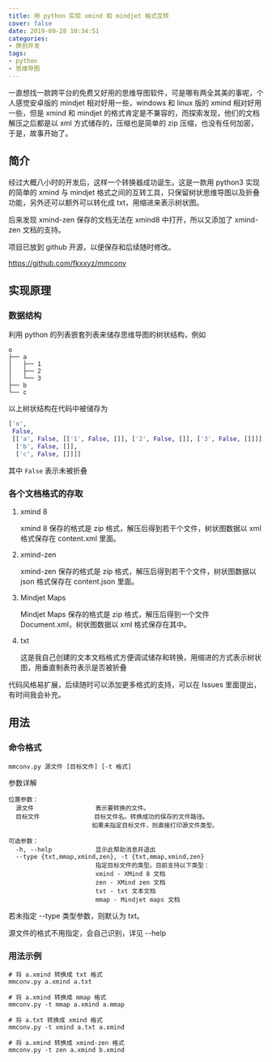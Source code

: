 ```yaml
---
title: 用 python 实现 xmind 和 mindjet 格式互转
cover: false
date: 2019-09-28 10:34:51
categories:
- 原创开发
tags:
- python
- 思维导图
---
```


一直想找一款跨平台的免费又好用的思维导图软件，可是哪有两全其美的事呢，个人感觉安卓版的 mindjet 相对好用一些，windows 和 linux 版的 xmind 相对好用一些，但是 xmind 和 mindjet 的格式肯定是不兼容的，而探索发现，他们的文档解压之后都是以 xml 方式储存的，压缩也是简单的 zip 压缩，也没有任何加密，于是，故事开始了。

<!--more-->

## 简介

经过大概八小时的开发后，这样一个转换器成功诞生。这是一款用 python3 实现的简单的 xmind 与 mindjet 格式之间的互转工具，只保留树状思维导图以及折叠功能，另外还可以额外可以转化成 txt，用缩进来表示树状图。

后来发现 xmind-zen 保存的文档无法在 xmind8 中打开，所以又添加了 xmind-zen 文档的支持。

项目已放到 github 开源，以便保存和后续随时修改。

https://github.com/fkxxyz/mmconv

## 实现原理

### 数据结构

利用 python 的列表嵌套列表来储存思维导图的树状结构，例如

```
o
├── a
│   ├── 1
│   ├── 2
│   └── 3
├── b
└── c
```

以上树状结构在代码中被储存为

```python
['o',
 False,
 [['a', False, [['1', False, []], ['2', False, []], ['3', False, []]]],
  ['b', False, []],
  ['c', False, []]]]
```

其中 `False` 表示未被折叠

### 各个文档格式的存取

1. xmind 8

   xmind 8 保存的格式是 zip 格式，解压后得到若干个文件，树状图数据以 xml 格式保存在 content.xml 里面。

2. xmind-zen

   xmind-zen 保存的格式是 zip 格式，解压后得到若干个文件，树状图数据以 json 格式保存在 content.json 里面。

3. Mindjet Maps

   Mindjet Maps 保存的格式是 zip 格式，解压后得到一个文件 Document.xml，树状图数据以 xml 格式保存在其中。

4. txt

   这是我自己创建的文本文档格式方便调试储存和转换，用缩进的方式表示树状图，用垂直制表符表示是否被折叠

代码风格易扩展，后续随时可以添加更多格式的支持，可以在 Issues 里面提出，有时间我会补充。

## 用法

### 命令格式

```shell
mmconv.py 源文件 [目标文件] [-t 格式]
```

参数详解

```
位置参数：
  源文件                 表示要转换的文件。
  目标文件               目标文件名。转换成功的保存的文件路径。
                       如果未指定目标文件，则直接打印源文件类型。

可选参数：
  -h, --help            显示此帮助消息并退出
  --type {txt,mmap,xmind,zen}, -t {txt,mmap,xmind,zen}
                        指定目标文件的类型。目前支持以下类型：
                        xmind - XMind 8 文档
                        zen - XMind zen 文档
                        txt - txt 文本文档
                        mmap - Mindjet maps 文档
```

若未指定 --type 类型参数，则默认为 txt。

源文件的格式不用指定，会自己识别，详见 --help

### 用法示例

```shell
# 将 a.xmind 转换成 txt 格式
mmconv.py a.xmind a.txt

# 将 a.xmind 转换成 mmap 格式
mmconv.py -t mmap a.xmind a.mmap

# 将 a.txt 转换成 xmind 格式
mmconv.py -t xmind a.txt a.xmind

# 将 a.xmind 转换成 xmind-zen 格式
mmconv.py -t zen a.xmind b.xmind
```


